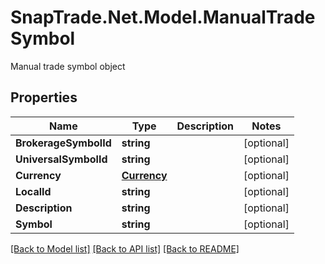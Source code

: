 # SnapTrade.Net.Model.ManualTradeSymbol
Manual trade symbol object

## Properties

Name | Type | Description | Notes
------------ | ------------- | ------------- | -------------
**BrokerageSymbolId** | **string** |  | [optional] 
**UniversalSymbolId** | **string** |  | [optional] 
**Currency** | [**Currency**](Currency.md) |  | [optional] 
**LocalId** | **string** |  | [optional] 
**Description** | **string** |  | [optional] 
**Symbol** | **string** |  | [optional] 

[[Back to Model list]](../README.md#documentation-for-models) [[Back to API list]](../README.md#documentation-for-api-endpoints) [[Back to README]](../README.md)


